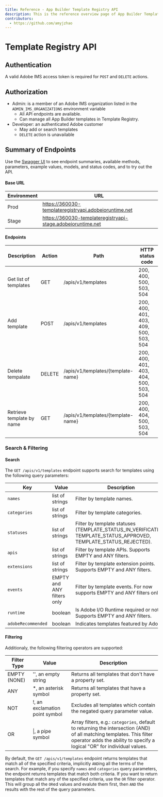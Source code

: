 ```yaml
---
title: Reference - App Builder Template Registry API
description: This is the reference overview page of App Builder Template Registry API.
contributors:
  - https://github.com/amyjzhao
---
```

# Template Registry API

## Authentication

A valid Adobe IMS access token is required for `POST` and `DELETE` actions. 

## Authorization

- Admin: is a member of an Adobe IMS organization listed in the `ADMIN_IMS_ORGANIZATIONS` environment variable
  - All API endpoints are available.
  - Can manage all App Builder templates in Template Registry.
- Developer: an authenticated Adobe customer
  - May add or search templates
  - `DELETE` action is unavailable

## Summary of Endpoints

Use the [Swagger UI](/api/index.md) to see endpoint summaries, available methods, parameters, example values, models, and status codes, and to try out the API.

#### Base URL

| Environment | URL |
|---------|----------|
| Prod | https://360030-templateregistryapi.adobeioruntime.net |
| Stage | https://360030-templateregistryapi-stage.adobeioruntime.net |

#### Endpoints

| Description               | Action | Path                              | HTTP status code                       |
|---------------------------|--------|-----------------------------------|----------------------------------------|
| Get list of templates     | GET    | /apis/v1/templates                 | 200, 400, 500, 503, 504                |
| Add template              | POST   | /apis/v1/templates                 | 200, 400, 401, 403, 409, 500, 503, 504 |
| Delete tempalate          | DELETE | /apis/v1/templates/{template-name} | 200, 400, 401, 403, 404, 500, 503, 504 |
| Retrieve template by name | GET    | /apis/v1/templates/{template-name} | 200, 400, 404, 500, 503, 504           |

### Search & Filtering

#### Search

The `GET /apis/v1/templates` endpoint supports search for templates using the following query parameters:

| Key                | Value                      | Description                                                                                                        |
| ------------------ | -------------------------- | ------------------------------------------------------------------------------------------------------------------ |
| `names`            | list of strings            | Filter by template names.                                                                                          |
| `categories`       | list of strings            | Filter by template categories.                                                                                     |
| `statuses`         | list of strings            | Filter by template statuses (TEMPLATE_STATUS_IN_VERIFICATION, TEMPLATE_STATUS_APPROVED, TEMPLATE_STATUS_REJECTED). |
| `apis`             | list of strings            | Filter by template APIs. Supports EMPTY and ANY filters.                                                           |
| `extensions`       | list of strings            | Filter by template extension points. Supports EMPTY and ANY filters.                                               |
| `events`           | EMPTY and ANY filters only | Filter by template events. For now supports EMPTY and ANY filters only.                                            |
| `runtime`          | boolean                    | Is Adobe I/O Runtime required or not? Supports EMPTY and ANY filters.                                              |
| `adobeRecommended` | boolean                    | Indicates templates featured by Adobe.

#### Filtering

Additionaly, the following filtering operators are supported:

| Filter Type  | Value                 | Description                                           |
| ------------ | --------------------- | ----------------------------------------------------- |
| EMPTY (NONE) | '', an empty string   | Returns all templates that don't have a property set. |
| ANY          | *, an asterisk symbol | Returns all templates that have a property set.       |
| NOT          | !, an exclamation point symbol | Excludes all templates which contain the negated query parameter value.|
| OR          | \|, a pipe symbol | Array filters, e.g.: `categories`, default to returning the intersection (AND) of all matching templates. This filter operator adds the ability to specify a logical "OR" for individual values. |

By default, the `GET /apis/v1/templates` endpoint returns templates that match all of the specified criteria, implicitly `AND`ing all the terms of the search. For example, if you specify `names` and `categories` query parameters, the endpoint returns templates that match both criteria. If you want to return templates that match any of the specified criteria, use the `OR` filter operator. This will group all the `OR`ed values and evalute them first, then `AND` the results with the rest of the query parameters.
